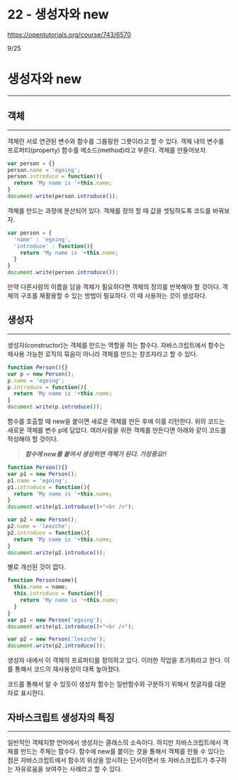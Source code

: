 # 22 - 생성자와 new

<https://opentutorials.org/course/743/6570>

9/25

# 생성자와 new

--------------------------------------------------------------------------------

## 객체

--------------------------------------------------------------------------------

객체란 서로 연관된 변수와 함수를 그룹핑한 그릇이라고 할 수 있다. 객체 내의 변수를 프로퍼티(property) 함수를 메소드(method)라고 부른다. 객체를 만들어보자.

```javascript
var person = {}
person.name = 'egoing';
person.introduce = function(){
  return 'My name is '+this.name;
}
document.write(person.introduce());
```

객체를 만드는 과정에 분산되어 있다. 객체를 정의 할 때 값을 셋팅하도록 코드를 바꿔보자.

```javascript
var person = {
  'name' : 'egoing',
  'introduce' : function(){
    return 'My name is '+this.name;
  }
}
document.write(person.introduce());
```

만약 다른사람의 이름을 담을 객체가 필요하다면 객체의 정의를 반복해야 할 것이다. 객체의 구조를 재활용할 수 있는 방법이 필요하다. 이 때 사용하는 것이 생성자다.

## 생성자

--------------------------------------------------------------------------------

생성자(constructor)는 객체를 만드는 역할을 하는 함수다. 자바스크립트에서 함수는 재사용 가능한 로직의 묶음이 아니라 객체를 만드는 창조자라고 할 수 있다.

```javascript
function Person(){}
var p = new Person();
p.name = 'egoing';
p.introduce = function(){
  return 'My name is '+this.name;
}
document.write(p.introduce());
```

함수를 호출할 때 new을 붙이면 새로운 객체를 만든 후에 이를 리턴한다. 위의 코드는 새로운 객체를 변수 p에 담았다. 여러사람을 위한 객체를 만든다면 아래와 같이 코드를 작성해야 할 것이다.

> **_함수에 new를 붙여서 생성하면 객체가 된다. 가장중요!!_**

```javascript
function Person(){}
var p1 = new Person();
p1.name = 'egoing';
p1.introduce = function(){
  return 'My name is '+this.name;
}
document.write(p1.introduce()+"<br />");

var p2 = new Person();
p2.name = 'leezche';
p2.introduce = function(){
  return 'My name is '+this.name;
}
document.write(p2.introduce());
```

별로 개선된 것이 없다.

```javascript
function Person(name){
  this.name = name;
  this.introduce = function(){
    return 'My name is '+this.name;
  }
}
var p1 = new Person('egoing');
document.write(p1.introduce()+"<br />");

var p2 = new Person('leezche');
document.write(p2.introduce());
```

생성자 내에서 이 객체의 프로퍼티를 정의하고 있다. 이러한 작업을 초기화라고 한다. 이를 통해서 코드의 재사용성이 대폭 높아졌다.

코드를 통해서 알 수 있듯이 생성자 함수는 일반함수와 구분하기 위해서 첫글자를 대문자로 표시한다.

## 자바스크립트 생성자의 특징

--------------------------------------------------------------------------------

일반적인 객체지향 언어에서 생성자는 클래스의 소속이다. 하지만 자바스크립트에서 객체를 만드는 주체는 함수다. 함수에 new를 붙이는 것을 통해서 객체를 만들 수 있다는 점은 자바스크립트에서 함수의 위상을 암시하는 단서이면서 또 자바스크립트가 추구하는 자유로움을 보여주는 사례라고 할 수 있다.
